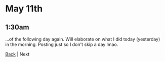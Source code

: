 # May 11th

## 1:30am
...of the following day again. Will elaborate on what I did today (yesterday) in the morning. Posting just so I don't skip a day lmao.

[Back](./10.md) | Next
